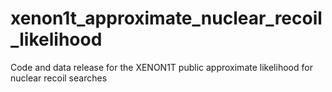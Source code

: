 # xenon1t_approximate_nuclear_recoil_likelihood
Code and data release for the XENON1T public approximate likelihood for nuclear recoil searches
